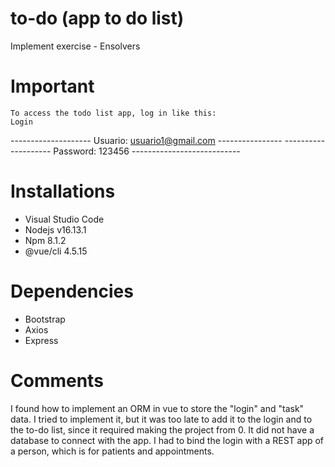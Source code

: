 # to-do (app to do list)
 Implement exercise - Ensolvers
 
# Important
    To access the todo list app, log in like this:
    Login
-------------------- Usuario: usuario1@gmail.com ----------------
-------------------- Password: 123456 ---------------------------
# Installations
- Visual Studio Code
- Nodejs v16.13.1
- Npm 8.1.2
- @vue/cli 4.5.15
# Dependencies
- Bootstrap
- Axios
- Express
# Comments
I found how to implement an ORM in vue to store the "login" and "task" data. I tried to implement it, but it was too late to add it to the login and to the to-do list, since it required making the project from 0.
It did not have a database to connect with the app. I had to bind the login with a REST app of a person, which is for patients and appointments.
